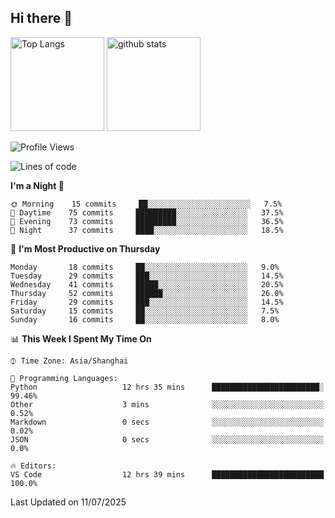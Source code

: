 ## Hi there 👋
<p align="left"> 
  <img alt="Top Langs" height="150px" src="https://github-readme-stats.vercel.app/api/top-langs/?username=Sierraki&layout=compact&show_icons=true&theme=onedark" />
  <a href="https://github.com/Sierraki/LC_Solve">
   <img alt="github stats"height="150px"  src="https://github-readme-stats.vercel.app/api/pin/?username=Sierraki&repo=LC_Solve&theme=onedark&show_icons=true" />
  </a>



<!--START_SECTION:waka-->
![Profile Views](http://img.shields.io/badge/Profile%20Views-0-blue)

![Lines of code](https://img.shields.io/badge/From%20Hello%20World%20I%27ve%20Written-2798%20lines%20of%20code-blue)

**I'm a Night 🦉** 

```text
🌞 Morning    15 commits     ██░░░░░░░░░░░░░░░░░░░░░░░   7.5% 
🌆 Daytime    75 commits     █████████░░░░░░░░░░░░░░░░   37.5% 
🌃 Evening    73 commits     █████████░░░░░░░░░░░░░░░░   36.5% 
🌙 Night      37 commits     ████░░░░░░░░░░░░░░░░░░░░░   18.5%

```
📅 **I'm Most Productive on Thursday** 

```text
Monday       18 commits     ██░░░░░░░░░░░░░░░░░░░░░░░   9.0% 
Tuesday      29 commits     ███░░░░░░░░░░░░░░░░░░░░░░   14.5% 
Wednesday    41 commits     █████░░░░░░░░░░░░░░░░░░░░   20.5% 
Thursday     52 commits     ██████░░░░░░░░░░░░░░░░░░░   26.0% 
Friday       29 commits     ███░░░░░░░░░░░░░░░░░░░░░░   14.5% 
Saturday     15 commits     ██░░░░░░░░░░░░░░░░░░░░░░░   7.5% 
Sunday       16 commits     ██░░░░░░░░░░░░░░░░░░░░░░░   8.0%

```


📊 **This Week I Spent My Time On** 

```text
⌚︎ Time Zone: Asia/Shanghai

💬 Programming Languages: 
Python                   12 hrs 35 mins      ████████████████████████░   99.46% 
Other                    3 mins              ░░░░░░░░░░░░░░░░░░░░░░░░░   0.52% 
Markdown                 0 secs              ░░░░░░░░░░░░░░░░░░░░░░░░░   0.02% 
JSON                     0 secs              ░░░░░░░░░░░░░░░░░░░░░░░░░   0.0%

🔥 Editors: 
VS Code                  12 hrs 39 mins      █████████████████████████   100.0%

```


 Last Updated on 11/07/2025
<!--END_SECTION:waka-->
